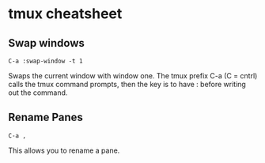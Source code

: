 # tmux cheatsheet

## Swap windows

    C-a :swap-window -t 1

Swaps the current window with window one. The tmux prefix C-a (C = cntrl)
calls the tmux command prompts, then the key is to have : before writing
out the command.

## Rename Panes

    C-a ,
    
This allows you to rename a pane.
